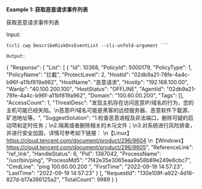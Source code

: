 **Example 1: 获取恶意请求事件列表**

获取恶意请求事件列表

Input: 

```
tccli cwp DescribeRiskDnsEventList --cli-unfold-argument ```

Output: 
```
{
    "Response": {
        "List": [
            {
                "Id": 10368,
                "PolicyId": 5000179,
                "PolicyType": 1,
                "PolicyName": "拦截",
                "ProtectLevel": 2,
                "HostId": "02db9a21-78fe-4a4c-b96f-a11bf819a962",
                "HostName": "恶意请求",
                "HostIp": "192.168.100.00",
                "WanIp": "40.100.200.100",
                "HostStatus": "OFFLINE",
                "AgentId": "02db9a21-78fe-4a4c-b96f-a11bf819a962",
                "Domain": "100.60.00.200",
                "Tags": [],
                "AccessCount": 1,
                "ThreatDesc": "发现主机存在访问恶意IP/域名的行为，您的主机可能已经失陷。\n恶意IP/域名可能是黑客的远控服务器、恶意软件下载源、矿池地址等。",
                "SuggestSolution": "1.检查恶意进程及非法端口，删除可疑的启动项和定时任务；\n2.隔离或者删除相关的木马文件；\n3.对系统进行风险排查，并进行安全加固，详情可参考如下链接： \n【Linux】https://cloud.tencent.com/document/product/296/9604 \n【Windows】https://cloud.tencent.com/document/product/296/9605",
                "ReferenceLink": "ref_link",
                "HandleStatus": 6,
                "Pid": 1387042,
                "ProcessName": "/usr/bin/ping",
                "ProcessMd5": "7f42e35e3065eaa9a58b89e249e8cbc7",
                "CmdLine": "ping 100.60.00.200 ",
                "FirstTime": "2022-09-19 14:57:23",
                "LastTime": "2022-09-19 14:57:23"
            }
        ],
        "RequestId": "130e109f-a922-4d16-827d-b17a366125a2",
        "TotalCount": 9989
    }
}
```


